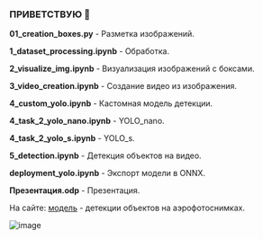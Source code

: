 
### ПРИВЕТСТВУЮ 👋
__01_creation_boxes.py__   -  Разметка изображений.  

__1_dataset_processing.ipynb__  -  Обработка.  

__2_visualize_img.ipynb__  -  Визуализация  изображений с боксами. 

__3_video_creation.ipynb__  -  Создание видео из изображения.  

__4_custom_yolo.ipynb__  -  Кастомная модель детекции.  

__4_task_2_yolo_nano.ipynb__ -  YOLO_nano.  

__4_task_2_yolo_s.ipynb__  -  YOLO_s. 

__5_detection.ipynb__  -  Детекция объектов на видео.  

__deployment_yolo.ipynb__  -  Экспорт модели в ONNX.  

__Презентация.odp__  -  Презентация.  

На сайте: [модель](https://leimansite.pythonanywhere.com/detection2/?model=yolo) - детекции объектов на аэрофотоснимках.


![image](https://github.com/user-attachments/assets/892715d7-affe-4f97-9ad4-650c749eeafe)
